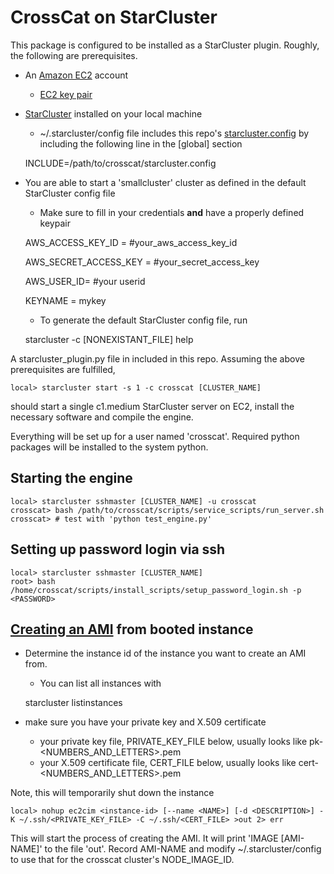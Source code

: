 CrossCat on StarCluster
=======================

This package is configured to be installed as a StarCluster plugin.  Roughly, the following are prerequisites.

* An [Amazon EC2](http://aws.amazon.com/ec2/) account
    * [EC2 key pair](http://docs.aws.amazon.com/AWSEC2/latest/UserGuide/generating-a-keypair.html)
* [StarCluster](http://star.mit.edu/cluster/) installed on your local machine
    * ~/.starcluster/config file includes this repo's [starcluster.config](https://github.com/mit-probabilistic-computing-project/crosscat/blob/master/starcluster.config) by including the following line in the [global] section

     INCLUDE=/path/to/crosscat/starcluster.config
* You are able to start a 'smallcluster' cluster as defined in the default StarCluster config file
    * Make sure to fill in your credentials **and** have a properly defined keypair

     AWS_ACCESS_KEY_ID = #your_aws_access_key_id
     
     AWS_SECRET_ACCESS_KEY = #your_secret_access_key
     
     AWS_USER_ID= #your userid
     
     KEYNAME = mykey

    * To generate the default StarCluster config file, run

     starcluster -c [NONEXISTANT_FILE] help

A starcluster_plugin.py file in included in this repo.  Assuming the above prerequisites are fulfilled,

    local> starcluster start -s 1 -c crosscat [CLUSTER_NAME]

should start a single c1.medium StarCluster server on EC2, install the necessary software and compile the engine.

Everything will be set up for a user named 'crosscat'.  Required python packages will be installed to the system python.


Starting the engine
---------------------------
    local> starcluster sshmaster [CLUSTER_NAME] -u crosscat
    crosscat> bash /path/to/crosscat/scripts/service_scripts/run_server.sh
    crosscat> # test with 'python test_engine.py'

Setting up password login via ssh
---------------------------------
    local> starcluster sshmaster [CLUSTER_NAME]
    root> bash /home/crosscat/scripts/install_scripts/setup_password_login.sh -p <PASSWORD>

## [Creating an AMI](http://docs.aws.amazon.com/AWSEC2/latest/CommandLineReference/ApiReference-cmd-CreateImage.html) from booted instance

* Determine the instance id of the instance you want to create an AMI from.
   * You can list all instances with
    
    starcluster listinstances
    
* make sure you have your private key and X.509 certificate
   * your private key file, PRIVATE_KEY_FILE below, usually looks like pk-\<NUMBERS\_AND\_LETTERS\>.pem
   * your X.509 certificate file, CERT_FILE below, usually looks like cert-\<NUMBERS\_AND\_LETTERS\>.pem

Note, this will temporarily shut down the instance

    local> nohup ec2cim <instance-id> [--name <NAME>] [-d <DESCRIPTION>] -K ~/.ssh/<PRIVATE_KEY_FILE> -C ~/.ssh/<CERT_FILE> >out 2> err


This will start the process of creating the AMI.  It will print 'IMAGE [AMI-NAME]' to the file 'out'.  Record AMI-NAME and modify ~/.starcluster/config to use that for the crosscat cluster's NODE\_IMAGE\_ID.

<!---
Caching HTTPS password
----------------------
When a StarCluster machine is spun up, its .git origin is changed to the github https address.  You can perform git operations but github repo operations will require a password.  You can cache the password by performing the following operations (from the related github [help page](https://help.github.com/articles/set-up-git#password-caching))

     crosscat> git config --global credential.helper cache
     crosscat> git config --global credential.helper 'cache --timeout=3600'

This requires git 1.7.10 or higher.  To get on ubuntu, do
sudo add-apt-repository ppa:git-core/ppa
sudo apt-get update
sudo apt-get install -y git
--->

